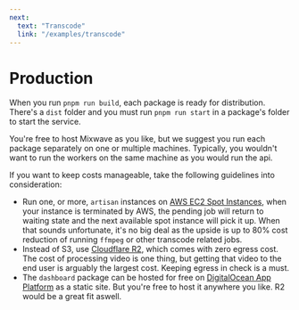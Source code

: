 ```yaml
---
next:
  text: "Transcode"
  link: "/examples/transcode"
---
```


# Production

When you run `pnpm run build`, each package is ready for distribution. There's a `dist` folder and you must run `pnpm run start` in a package's folder to start the service.

You're free to host Mixwave as you like, but we suggest you run each package separately on one or multiple machines. Typically, you wouldn't want to run the workers on the same machine as you would run the api.

If you want to keep costs manageable, take the following guidelines into consideration:

- Run one, or more, `artisan` instances on [AWS EC2 Spot Instances](https://aws.amazon.com/ec2/spot/), when your instance is terminated by AWS, the pending job will return to waiting state and the next available spot instance will pick it up. When that sounds unfortunate, it's no big deal as the upside is up to 80% cost reduction of running `ffmpeg` or other transcode related jobs.
- Instead of S3, use [Cloudflare R2](https://www.cloudflare.com/developer-platform/r2/), which comes with zero egress cost. The cost of processing video is one thing, but getting that video to the end user is arguably the largest cost. Keeping egress in check is a must.
- The `dashboard` package can be hosted for free on [DigitalOcean App Platform](https://www.digitalocean.com/products/app-platform) as a static site. But you're free to host it anywhere you like. R2 would be a great fit aswell.
